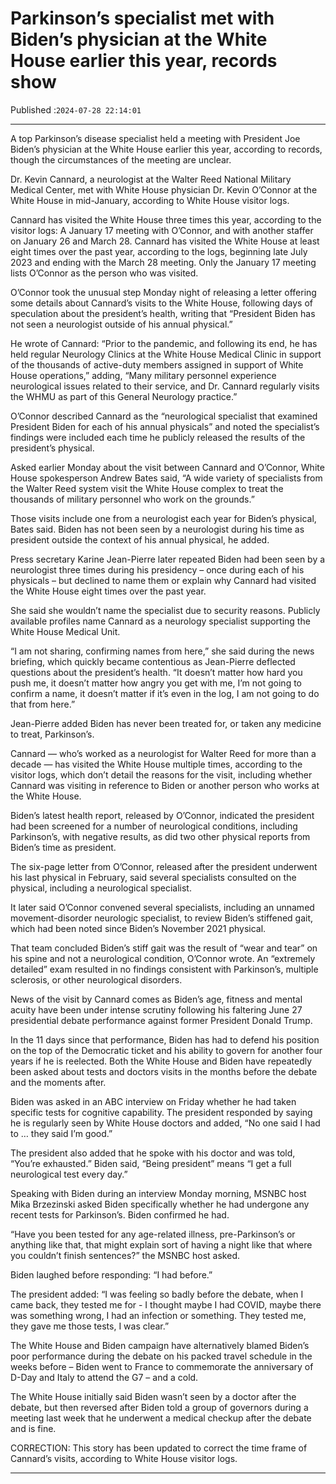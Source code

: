 # Parkinson’s specialist met with Biden’s physician at the White House earlier this year, records show

Published :`2024-07-28 22:14:01`

---

A top Parkinson’s disease specialist held a meeting with President Joe Biden’s physician at the White House earlier this year, according to records, though the circumstances of the meeting are unclear.

Dr. Kevin Cannard, a neurologist at the Walter Reed National Military Medical Center, met with White House physician Dr. Kevin O’Connor at the White House in mid-January, according to White House visitor logs.

Cannard has visited the White House three times this year, according to the visitor logs: A January 17 meeting with O’Connor, and with another staffer on January 26 and March 28. Cannard has visited the White House at least eight times over the past year, according to the logs, beginning late July 2023 and ending with the March 28 meeting. Only the January 17 meeting lists O’Connor as the person who was visited.

O’Connor took the unusual step Monday night of releasing a letter offering some details about Cannard’s visits to the White House, following days of speculation about the president’s health, writing that “President Biden has not seen a neurologist outside of his annual physical.”

He wrote of Cannard: “Prior to the pandemic, and following its end, he has held regular Neurology Clinics at the White House Medical Clinic in support of the thousands of active-duty members assigned in support of White House operations,” adding, “Many military personnel experience neurological issues related to their service, and Dr. Cannard regularly visits the WHMU as part of this General Neurology practice.”

O’Connor described Cannard as the “neurological specialist that examined President Biden for each of his annual physicals” and noted the specialist’s findings were included each time he publicly released the results of the president’s physical.

Asked earlier Monday about the visit between Cannard and O’Connor, White House spokesperson Andrew Bates said, “A wide variety of specialists from the Walter Reed system visit the White House complex to treat the thousands of military personnel who work on the grounds.”

Those visits include one from a neurologist each year for Biden’s physical, Bates said. Biden has not been seen by a neurologist during his time as president outside the context of his annual physical, he added.

Press secretary Karine Jean-Pierre later repeated Biden had been seen by a neurologist three times during his presidency – once during each of his physicals – but declined to name them or explain why Cannard had visited the White House eight times over the past year.

She said she wouldn’t name the specialist due to security reasons. Publicly available profiles name Cannard as a neurology specialist supporting the White House Medical Unit.

“I am not sharing, confirming names from here,” she said during the news briefing, which quickly became contentious as Jean-Pierre deflected questions about the president’s health. “It doesn’t matter how hard you push me, it doesn’t matter how angry you get with me, I’m not going to confirm a name, it doesn’t matter if it’s even in the log, I am not going to do that from here.”

Jean-Pierre added Biden has never been treated for, or taken any medicine to treat, Parkinson’s.

Cannard — who’s worked as a neurologist for Walter Reed for more than a decade — has visited the White House multiple times, according to the visitor logs, which don’t detail the reasons for the visit, including whether Cannard was visiting in reference to Biden or another person who works at the White House.

Biden’s latest health report, released by O’Connor, indicated the president had been screened for a number of neurological conditions, including Parkinson’s, with negative results, as did two other physical reports from Biden’s time as president.

The six-page letter from O’Connor, released after the president underwent his last physical in February, said several specialists consulted on the physical, including a neurological specialist.

It later said O’Connor convened several specialists, including an unnamed movement-disorder neurologic specialist, to review Biden’s stiffened gait, which had been noted since Biden’s November 2021 physical.

That team concluded Biden’s stiff gait was the result of “wear and tear” on his spine and not a neurological condition, O’Connor wrote. An “extremely detailed” exam resulted in no findings consistent with Parkinson’s, multiple sclerosis, or other neurological disorders.

News of the visit by Cannard comes as Biden’s age, fitness and mental acuity have been under intense scrutiny following his faltering June 27 presidential debate performance against former President Donald Trump.

In the 11 days since that performance, Biden has had to defend his position on the top of the Democratic ticket and his ability to govern for another four years if he is reelected. Both the White House and Biden have repeatedly been asked about tests and doctors visits in the months before the debate and the moments after.

Biden was asked in an ABC interview on Friday whether he had taken specific tests for cognitive capability. The president responded by saying he is regularly seen by White House doctors and added, “No one said I had to … they said I’m good.”

The president also added that he spoke with his doctor and was told, “You’re exhausted.” Biden said, “Being president” means “I get a full neurological test every day.”

Speaking with Biden during an interview Monday morning, MSNBC host Mika Brzezinski asked Biden specifically whether he had undergone any recent tests for Parkinson’s. Biden confirmed he had.

“Have you been tested for any age-related illness, pre-Parkinson’s or anything like that, that might explain sort of having a night like that where you couldn’t finish sentences?” the MSNBC host asked.

Biden laughed before responding: “I had before.”

The president added: “I was feeling so badly before the debate, when I came back, they tested me for - I thought maybe I had COVID, maybe there was something wrong, I had an infection or something. They tested me, they gave me those tests, I was clear.”

The White House and Biden campaign have alternatively blamed Biden’s poor performance during the debate on his packed travel schedule in the weeks before – Biden went to France to commemorate the anniversary of D-Day and Italy to attend the G7 – and a cold.

The White House initially said Biden wasn’t seen by a doctor after the debate, but then reversed after Biden told a group of governors during a meeting last week that he underwent a medical checkup after the debate and is fine.

CORRECTION: This story has been updated to correct the time frame of Cannard’s visits, according to White House visitor logs.

---

